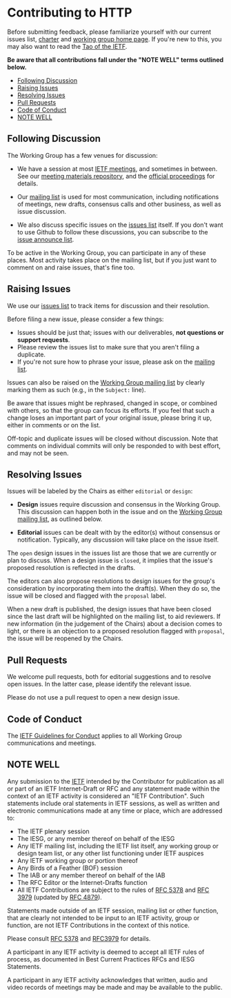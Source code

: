 # Contributing to HTTP

Before submitting feedback, please familiarize yourself with our current issues list,
[charter](https://datatracker.ietf.org/wg/httpbis/about/) and [working group home
page](https://httpwg.github.io/). If you're new to this, you may also want to read the [Tao of the
IETF](https://www.ietf.org/tao.html).

**Be aware that all contributions fall under the "NOTE WELL" terms outlined below.**


<!-- START doctoc generated TOC please keep comment here to allow auto update -->
<!-- DON'T EDIT THIS SECTION, INSTEAD RE-RUN doctoc TO UPDATE -->


- [Following Discussion](#following-discussion)
- [Raising Issues](#raising-issues)
- [Resolving Issues](#resolving-issues)
- [Pull Requests](#pull-requests)
- [Code of Conduct](#code-of-conduct)
- [NOTE WELL](#note-well)

<!-- END doctoc generated TOC please keep comment here to allow auto update -->


## Following Discussion

The Working Group has a few venues for discussion:

* We have a session at most [IETF meetings](https://www.ietf.org/meeting/), and sometimes in between. See our [meeting materials repository](https://github.com/httpwg/wg-materials), and the [official proceedings](https://datatracker.ietf.org/wg/httpbis/meetings/) for details.

* Our [mailing list](https://lists.w3.org/Archives/Public/ietf-http-wg/) is used for most communication, including notifications of meetings, new drafts, consensus calls and other business, as well as issue discussion.

* We also discuss specific issues on the [issues list](https://github.com/httpwg/http-extensions/issues) itself. If you don't want to use Github to follow these discussions, you can subscribe to the [issue announce list](https://www.ietf.org/mailman/listinfo/http-issues).

To be active in the Working Group, you can participate in any of these places. Most activity takes
place on the mailing list, but if you just want to comment on and raise issues, that's fine too.


## Raising Issues

We use our [issues list](https://github.com/httpwg/http-extensions/issues) to track items for
discussion and their resolution.

Before filing a new issue, please consider a few things:

* Issues should be just that; issues with our deliverables, **not questions or support requests**.
* Please review the issues list to make sure that you aren't filing a duplicate.
* If you're not sure how to phrase your issue, please ask on the [mailing list](https://lists.w3.org/Archives/Public/ietf-http-wg/).

Issues can also be raised on the [Working Group mailing
list](https://lists.w3.org/Archives/Public/ietf-http-wg/) by clearly marking them as such (e.g., in
the `Subject:` line).

Be aware that issues might be rephrased, changed in scope, or combined with others, so that the
group can focus its efforts. If you feel that such a change loses an important part of your
original issue, please bring it up, either in comments or on the list.

Off-topic and duplicate issues will be closed without discussion. Note that comments on individual
commits will only be responded to with best effort, and may not be seen.


## Resolving Issues

Issues will be labeled by the Chairs as either `editorial` or `design`:

* **Design** issues require discussion and consensus in the Working Group. This discussion can happen both in the issue and on the [Working Group mailing list](https://lists.w3.org/Archives/Public/ietf-http-wg/), as outlined below. 

* **Editorial** issues can be dealt with by the editor(s) without consensus or notification. Typically, any discussion will take place on the issue itself.

The `open` design issues in the issues list are those that we are currently or plan to discuss.
When a design issue is `closed`, it implies that the issue's proposed resolution is reflected in
the drafts.

The editors can also propose resolutions to design issues for the group's consideration by
incorporating them into the draft(s). When they do so, the issue will be closed and flagged with
the `proposal` label.

When a new draft is published, the design issues that have been closed since the last draft will be
highlighted on the mailing list, to aid reviewers. If new information (in the judgement of the
Chairs) about a decision comes to light, or there is an objection to a proposed resolution flagged
with `proposal`, the issue will be reopened by the Chairs.


## Pull Requests

We welcome pull requests, both for editorial suggestions and to resolve open issues. In the latter
case, please identify the relevant issue.

Please do not use a pull request to open a new design issue.


## Code of Conduct

The [IETF Guidelines for Conduct](https://tools.ietf.org/html/rfc7154) applies to all Working Group
communications and meetings.


## NOTE WELL

Any submission to the [IETF](https://www.ietf.org/) intended by the Contributor for publication as
all or part of an IETF Internet-Draft or RFC and any statement made within the context of an IETF
activity is considered an "IETF Contribution". Such statements include oral statements in IETF
sessions, as well as written and electronic communications made at any time or place, which are
addressed to:

 * The IETF plenary session
 * The IESG, or any member thereof on behalf of the IESG
 * Any IETF mailing list, including the IETF list itself, any working group 
   or design team list, or any other list functioning under IETF auspices
 * Any IETF working group or portion thereof
 * Any Birds of a Feather (BOF) session
 * The IAB or any member thereof on behalf of the IAB
 * The RFC Editor or the Internet-Drafts function
 * All IETF Contributions are subject to the rules of 
   [RFC 5378](https://tools.ietf.org/html/rfc5378) and 
   [RFC 3979](https://tools.ietf.org/html/rfc3979) 
   (updated by [RFC 4879](https://tools.ietf.org/html/rfc4879)).

Statements made outside of an IETF session, mailing list or other function, that are clearly not
intended to be input to an IETF activity, group or function, are not IETF Contributions in the
context of this notice.

Please consult [RFC 5378](https://tools.ietf.org/html/rfc5378) and
[RFC3979](https://tools.ietf.org/html/rfc3979) for details.

A participant in any IETF activity is deemed to accept all IETF rules of process, as documented in
Best Current Practices RFCs and IESG Statements.

A participant in any IETF activity acknowledges that written, audio and video records of meetings
may be made and may be available to the public.
